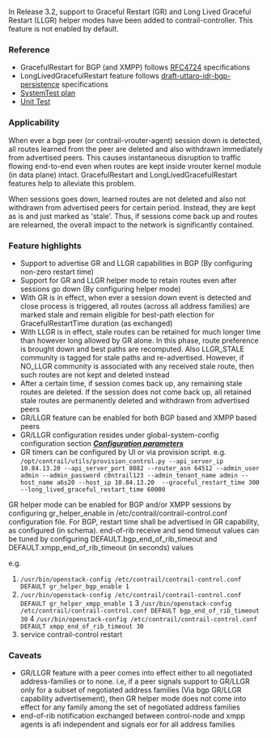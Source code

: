 In Release 3.2, support to Graceful Restart (GR) and Long Lived Graceful Restart (LLGR) helper modes have been added to contrail-controller. This feature is not enabled by default.

### Reference
* GracefulRestart for BGP (and XMPP) follows [RFC4724](https://tools.ietf.org/html/rfc4724) specifications
* LongLivedGracefulRestart feature follows [draft-uttaro-idr-bgp-persistence](https://tools.ietf.org/html/draft-uttaro-idr-bgp-persistence-03) specifications
* [SystemTest plan](https://github.com/Juniper/contrail-test/wiki/Graceful-Restart-(Beta))
* [Unit Test](https://github.com/Juniper/contrail-controller/blob/master/src/bgp/test/graceful_restart_test.cc#L1180)

### Applicability 
When ever a bgp peer (or contrail-vrouter-agent) session down is detected, all routes learned from the peer are deleted and also withdrawn immediately from advertised peers. This causes instantaneous disruption to traffic flowing end-to-end even when routes are kept inside vrouter kernel module (in data plane) intact. GracefulRestart and LongLivedGracefulRestart features help to alleviate this problem.

When sessions goes down, learned routes are not deleted and also not withdrawn from advertised peers for certain period. Instead, they are kept as is and just marked as 'stale'. Thus, if sessions come back up and routes are relearned, the overall impact to the network is significantly contained.

### Feature highlights
* Support to advertise GR and LLGR capabilities in BGP (By configuring non-zero restart time)
* Support for GR and LLGR helper mode to retain routes even after sessions go down (By configuring helper mode)
* With GR is in effect, when ever a session down event is detected and close process is triggered, all routes (across all address families) are marked stale and remain eligible for best-path election for GracefulRestartTime duration (as exchanged)
* With LLGR is in effect, stale routes can be retained for much longer time than however long allowed by GR alone. In this phase, route preference is brought down and best paths are recomputed. Also LLGR_STALE community is tagged for stale paths and re-advertised. However, if NO_LLGR community is associated with any received stale route, then such routes are not kept and deleted instead
* After a certain time, if session comes back up, any remaining stale routes are deleted. If the session does not come back up, all retained stale routes are permanently deleted and withdrawn from advertised peers
* GR/LLGR feature can be enabled for both BGP based and XMPP based peers
* GR/LLGR configuration resides under global-system-config configuration section
***[Configuration parameters](https://github.com/Juniper/contrail-controller/blob/master/src/schema/vnc_cfg.xsd#L885)***
* GR timers can be configured by UI or via provision script.
  e.g. `/opt/contrail/utils/provision_control.py --api_server_ip 10.84.13.20 --api_server_port 8082 --router_asn 64512 --admin_user admin --admin_password c0ntrail123 --admin_tenant_name admin --host_name a6s20 --host_ip 10.84.13.20  --graceful_restart_time 300 --long_lived_graceful_restart_time 60000`

GR helper mode can be enabled for BGP and/or XMPP sessions by configuring gr_helper_enable in /etc/contrail/contrail-control.conf configuration file. For BGP, restart time shall be advertised in GR capability, as configured (in schema). end-of-rib receive and send timeout values can be tuned by configuring DEFAULT.bgp_end_of_rib_timeout and DEFAULT.xmpp_end_of_rib_timeout (in seconds) values

e.g.

1. ```/usr/bin/openstack-config /etc/contrail/contrail-control.conf DEFAULT gr_helper_bgp_enable 1```
2. ```/usr/bin/openstack-config /etc/contrail/contrail-control.conf DEFAULT gr_helper_xmpp_enable 1```
3 ```/usr/bin/openstack-config /etc/contrail/contrail-control.conf DEFAULT bgp_end_of_rib_timeout 30```
4 ```/usr/bin/openstack-config /etc/contrail/contrail-control.conf DEFAULT xmpp_end_of_rib_timeout 30```
5. service contrail-control restart

### Caveats
* GR/LLGR feature with a peer comes into effect either to all negotiated address-families or to none. i.e, if a peer signals support to GR/LLGR only for a subset of negotiated address families (Via bgp GR/LLGR capability advertisement), then GR helper mode does not come into effect for any family among the set of negotiated address families
* end-of-rib notification exchanged between control-node and xmpp agents is afi independent and signals eor for all address families